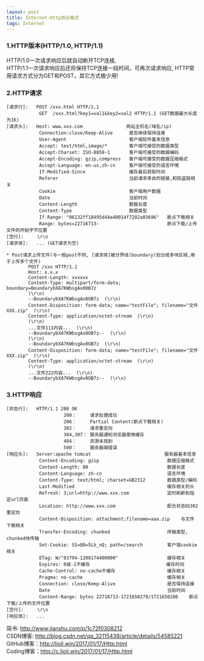 ```yaml
---
layout: post
title: Internet-Http协议格式
tags: Internet
---
```

### 1.HTTP版本(HTTP/1.0, HTTP/1.1)
HTTP/1.0一次请求响应后就自动断开TCP连接,   
HTTP/1.1一次请求响应后还将保持TCP连接一段时间，可再次请求响应,
HTTP常用请求方式分为GET和POST，其它方式极少用!
		
### 2.HTTP请求 
	[请求行]:   POST /xxx.html HTTP/1.1
	            GET  /xxx.html?key1=val1&key2=val2 HTTP/1.1 (GET数据最大长度为1K)		
	[请求头]:   Host: www.xxx.com                网站主机名(域名/ip)
	            Connection:close/Keep-Alive      是否继续保持连接
	            User-Agent                       客户端软件基本信息
	            Accept: text/html,image/*        客户端可接受的数据类型
	            Accept-Charset: ISO-8859-1       客户端可接受的数据编码
	            Accept-Encoding: gzip,compress   客户端可接受的数据压缩格式
	            Accept-Language: en-us,zh-cn     客户端可接受的语言环境
	            If-Modified-Since                缓存最后获取时间
	            Referer                          当前请求来自的链接,和防盗链相关
	            Cookie                           客户端用户数据
	            Date                             当前时间
				Content-Length                   数据长度
				Content-Type                     数据类型
	            If-Range: "06132ff18495d44a40014f7202a03696"   断点下载相关
	            Range: bytes=22716713-                         断点下载/上传文件的开始字节位置		
	[空行]:     \r\n		
	[请求体]:   ... (GET请求为空)

	* Post请求上传文件(与一般post不同, [请求体]被分界线(boundary)划分成多块区域,用于上传多个文件)
			POST /xxx HTTP/1.1
			Host: x.x.x
			Content-Length: xxxxxx
			Content-Type: multipart/form-data; boundary=BoundarybXA7KWbsgAx0OB7z
			(\r\n)
			--BoundarybXA7KWbsgAx0OB7z  (\r\n)
			Content-Disposition: form-data; name="testFile"; filename="文件XXX.zip"  (\r\n)
			Content-Type: application/octet-stream  (\r\n)
			(\r\n)
			...文件111内容...  (\r\n)
			--BoundarybXA7KWbsgAx0OB7z--  (\r\n)
			(\r\n)
			--BoundarybXA7KWbsgAx0OB7z  (\r\n)
			Content-Disposition: form-data; name="testFile"; filename="文件XXX.zip"  (\r\n)
			Content-Type: application/octet-stream  (\r\n)
			(\r\n)
			...文件222内容...  (\r\n)
			--BoundarybXA7KWbsgAx0OB7z--  (\r\n)
			
### 3.HTTP响应
	[状态行]:   HTTP/1.1 200 OK				
	                     200：     请求处理成功
	                     206：     Partial Content(断点下载相关)
	                     302：     请求重定向
	                     304,307： 服务器通知浏览器使用缓存
	                     404：     资源未找到
	                     500：     服务器端错误
	[响应头]:   Server:apache tomcat                           服务器基本信息
	            Content-Encoding: gzip                         数据压缩格式
	            Content-Length: 80                             数据长度
	            Content-Language: zh-cn                        语言环境
	            Content-Type: text/html; charset=GB2312        数据类型/编码
	            Last-Modified                                  缓存相关的头
	            Refresh: 3;url=http://www.xxx.com              定时刷新到指定url页面
	            Location: http://www.xxx.com                   配合状态码302重定向
	            Content-Disposition: attachment;filename=aaa.zip    与文件下载相关
	            Transfer-Encoding: chunked                     传输类型，chunked块传输
	            Set-Cookie: SS=Q0=5Lb_nQ; path=/search         客户端cookie相关
	            ETag: W/"83794-1208174400000"                  缓存相关
	            Expires: 0或-1不缓存                            缓存时间
	            Cache-Control: no-cache不缓存                   缓存相关
	            Pragma: no-cache                               缓存相关
	            Connection: close/Keep-Alive                   是否保持连接
	            Date                                           当前时间
	            Content-Range: bytes 22716713-1721650279/1721650280    断点下载/上传的文件位置	
	[空行]:     \r\n
	[响应体]:   ...

简书: http://www.jianshu.com/p/1c72f0308212   
CSDN博客: http://blog.csdn.net/qq_32115439/article/details/54585221   
GitHub博客：http://lioil.win/2017/01/17/Http.html  
Coding博客：http://c.lioil.win/2017/01/17/Http.html